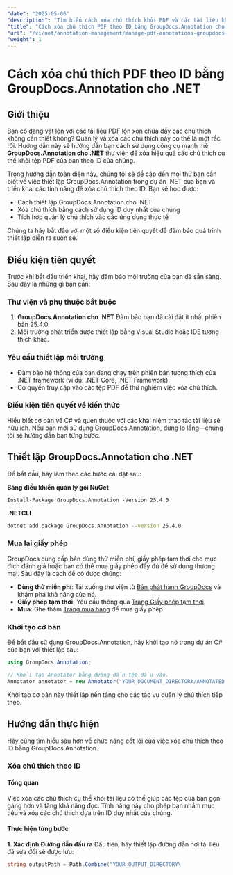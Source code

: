 ```yaml
---
"date": "2025-05-06"
"description": "Tìm hiểu cách xóa chú thích khỏi PDF và các tài liệu khác một cách hiệu quả bằng GroupDocs.Annotation cho .NET. Khám phá hướng dẫn từng bước, các biện pháp thực hành tốt nhất và các ứng dụng thực tế."
"title": "Cách xóa chú thích PDF theo ID bằng GroupDocs.Annotation cho .NET"
"url": "/vi/net/annotation-management/manage-pdf-annotations-groupdocs-dotnet-remove-id/"
"weight": 1
---
```


# Cách xóa chú thích PDF theo ID bằng GroupDocs.Annotation cho .NET

## Giới thiệu

Bạn có đang vật lộn với các tài liệu PDF lộn xộn chứa đầy các chú thích không cần thiết không? Quản lý và xóa các chú thích này có thể là một rắc rối. Hướng dẫn này sẽ hướng dẫn bạn cách sử dụng công cụ mạnh mẽ **GroupDocs.Annotation cho .NET** thư viện để xóa hiệu quả các chú thích cụ thể khỏi tệp PDF của bạn theo ID của chúng.

Trong hướng dẫn toàn diện này, chúng tôi sẽ đề cập đến mọi thứ bạn cần biết về việc thiết lập GroupDocs.Annotation trong dự án .NET của bạn và triển khai các tính năng để xóa chú thích theo ID. Bạn sẽ học được:
- Cách thiết lập GroupDocs.Annotation cho .NET
- Xóa chú thích bằng cách sử dụng ID duy nhất của chúng
- Tích hợp quản lý chú thích vào các ứng dụng thực tế

Chúng ta hãy bắt đầu với một số điều kiện tiên quyết để đảm bảo quá trình thiết lập diễn ra suôn sẻ.

## Điều kiện tiên quyết

Trước khi bắt đầu triển khai, hãy đảm bảo môi trường của bạn đã sẵn sàng. Sau đây là những gì bạn cần:

### Thư viện và phụ thuộc bắt buộc
1. **GroupDocs.Annotation cho .NET** Đảm bảo bạn đã cài đặt ít nhất phiên bản 25.4.0.
2. Môi trường phát triển được thiết lập bằng Visual Studio hoặc IDE tương thích khác.

### Yêu cầu thiết lập môi trường
- Đảm bảo hệ thống của bạn đang chạy trên phiên bản tương thích của .NET framework (ví dụ: .NET Core, .NET Framework).
- Có quyền truy cập vào các tệp PDF để thử nghiệm việc xóa chú thích.

### Điều kiện tiên quyết về kiến thức
Hiểu biết cơ bản về C# và quen thuộc với các khái niệm thao tác tài liệu sẽ hữu ích. Nếu bạn mới sử dụng GroupDocs.Annotation, đừng lo lắng—chúng tôi sẽ hướng dẫn bạn từng bước.

## Thiết lập GroupDocs.Annotation cho .NET

Để bắt đầu, hãy làm theo các bước cài đặt sau:

**Bảng điều khiển quản lý gói NuGet**

```shell
Install-Package GroupDocs.Annotation -Version 25.4.0
```

**\.NETCLI**

```bash
dotnet add package GroupDocs.Annotation --version 25.4.0
```

### Mua lại giấy phép
GroupDocs cung cấp bản dùng thử miễn phí, giấy phép tạm thời cho mục đích đánh giá hoặc bạn có thể mua giấy phép đầy đủ để sử dụng thương mại. Sau đây là cách để có được chúng:
- **Dùng thử miễn phí**: Tải xuống thư viện từ [Bản phát hành GroupDocs](https://releases.groupdocs.com/annotation/net/) và khám phá khả năng của nó.
- **Giấy phép tạm thời**: Yêu cầu thông qua [Trang Giấy phép tạm thời](https://purchase.groupdocs.com/temporary-license/).
- **Mua**: Ghé thăm [Trang mua hàng](https://purchase.groupdocs.com/buy) để mua giấy phép.

### Khởi tạo cơ bản
Để bắt đầu sử dụng GroupDocs.Annotation, hãy khởi tạo nó trong dự án C# của bạn với thiết lập sau:

```csharp
using GroupDocs.Annotation;

// Khởi tạo Annotator bằng đường dẫn tệp đầu vào.
Annotator annotator = new Annotator("YOUR_DOCUMENT_DIRECTORY/ANNOTATED.pdf");
```

Khởi tạo cơ bản này thiết lập nền tảng cho các tác vụ quản lý chú thích tiếp theo.

## Hướng dẫn thực hiện

Hãy cùng tìm hiểu sâu hơn về chức năng cốt lõi của việc xóa chú thích theo ID bằng GroupDocs.Annotation.

### Xóa chú thích theo ID
#### Tổng quan
Việc xóa các chú thích cụ thể khỏi tài liệu có thể giúp các tệp của bạn gọn gàng hơn và tăng khả năng đọc. Tính năng này cho phép bạn nhắm mục tiêu và xóa các chú thích dựa trên ID duy nhất của chúng.

#### Thực hiện từng bước
**1. Xác định Đường dẫn đầu ra**
Đầu tiên, hãy thiết lập đường dẫn nơi tài liệu đã sửa đổi sẽ được lưu:

```csharp
string outputPath = Path.Combine("YOUR_OUTPUT_DIRECTORY\